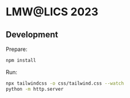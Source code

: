 # LMW@LICS 2023

## Development

Prepare:
```bash
npm install
```

Run:
```bash
npx tailwindcss -o css/tailwind.css --watch
python -m http.server
```
